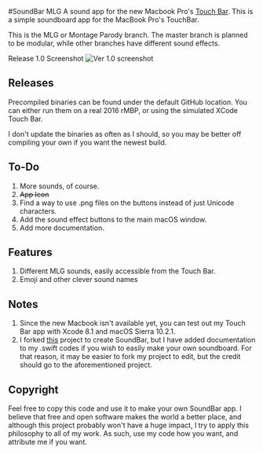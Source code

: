 #SoundBar MLG
A sound app for the new Macbook Pro's [Touch Bar](https://developer.apple.com/macos/touch-bar/). This is a simple soundboard app for the MacBook Pro's TouchBar.

This is the MLG or Montage Parody branch. The master branch is planned to be modular, while other branches have different sound effects.

Release 1.0 Screenshot
![Ver 1.0 screenshot](http://i.imgur.com/Z2fmobx.png)

## Releases
Precompiled binaries can be found under the default GitHub location. You can either run them on a real 2016 rMBP, or using the simulated XCode Touch Bar.

I don't update the binaries as often as I should, so you may be better off compiling your own if you want the newest build.

## To-Do
1. More sounds, of course.
2. ~~App Icon~~
3. Find a way to use .png files on the buttons instead of just Unicode characters.
4. Add the sound effect buttons to the main macOS window.
5. Add more documentation.

## Features
1. Different MLG sounds, easily accessible from the Touch Bar.
2. Emoji and other clever sound names

## Notes
1. Since the new Macbook isn't available yet, you can test out my Touch Bar app with Xcode 8.1 and macOS Sierra 10.2.1.
2. I forked [this](https://github.com/hungtruong/TouchFart) project to create SoundBar, but I have added documentation to my .swift codes if you wish to easily make your own soundboard. For that reason, it may be easier to fork my project to edit, but the credit should go to the aforementioned project.


## Copyright
Feel free to copy this code and use it to make your own SoundBar app. I believe that free and open software makes the world a better place, and although this project probably won't have a huge impact, I try to apply this philosophy to all of my work. As such, use my code how you want, and attribute me if you want.
